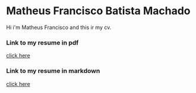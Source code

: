 # Matheus Francisco Batista Machado

Hi i'm Matheus Francisco and this ir my cv.



### Link to my resume in pdf 

[click here](MatheusFranciscoBMachadoCV.pdf)


### Link to my resume in markdown 

[click here](CV-in-Markdown.md)

